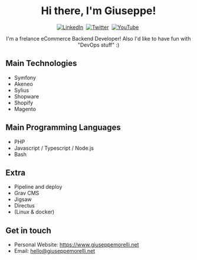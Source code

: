 <p>
  <h1 align="center">Hi there, I'm Giuseppe!</h1>
</p>
<p align="center">
<a href="https://www.linkedin.com/in/giuseppemorelli/"><img src="https://img.shields.io/badge/Linkedin-me?style=for-the-badge&color=0e76a8&logo=linkedin" alt="LinkedIn" /></a>&nbsp;
<a href="https://twitter.com/giuseppemorelli"><img src="https://img.shields.io/badge/Twitter-1DA1F2?style=for-the-badge&logo=twitter&logoColor=white" alt="Twitter" /></a>&nbsp;
<a href="https://www.youtube.com/c/GiuseppeMorelli"><img src="https://img.shields.io/badge/YouTube-me?style=for-the-badge&logo=youtube&color=FF0000" alt="YouTube" /></a>&nbsp;
</p>

<p align="center">
I'm a frelance eCommerce Backend Developer!  
Also I'd like to have fun with "DevOps stuff" :)
</p>

## Main Technologies

- Symfony
- Akeneo
- Sylius
- Shopware
- Shopify
- Magento

## Main Programming Languages
- PHP
- Javascript / Typescript / Node.js
- Bash

## Extra

- Pipeline and deploy
- Grav CMS
- Jigsaw
- Directus
- (Linux & docker)

## Get in touch

- Personal Website: https://www.giuseppemorelli.net
- Email: hello@giuseppemorelli.net
